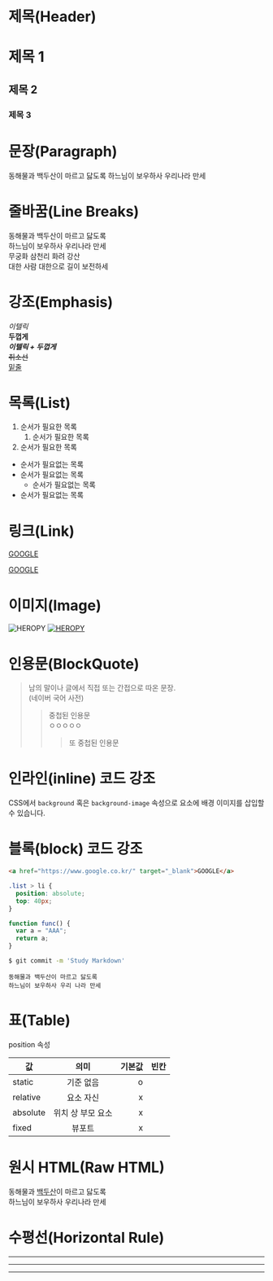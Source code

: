# 제목(Header)

# 제목 1

## 제목 2

### 제목 3

# 문장(Paragraph)

동해물과 백두산이 마르고 닳도록
하느님이 보우하사 우리나라 만세

# 줄바꿈(Line Breaks)

동해물과 백두산이 마르고 닳도록  
하느님이 보우하사 우리나라 만세  
무궁화 삼천리 화려 강산  
대한 사람 대한으로 길이 보전하세

# 강조(Emphasis)

_이텔릭_  
**두껍게**  
**_이텔릭 + 두껍게_**  
~~취소선~~  
<u>밑줄</u>

# 목록(List)

1. 순서가 필요한 목록
   1. 순서가 필요한 목록
1. 순서가 필요한 목록

- 순서가 필요없는 목록
- 순서가 필요없는 목록
  - 순서가 필요없는 목록
- 순서가 필요없는 목록

# 링크(Link)

<a href="https://google.com">GOOGLE</a>

[GOOGLE](https://google.com "네이버로 이동!")

# 이미지(Image)

![HEROPY](https://heropy.blog/css/images/logo.png)
[![HEROPY](https://heropy.blog/css/images/logo.png)](https://google.com)

# 인용문(BlockQuote)

> 남의 말이나 글에서 직접 또는 간접으로 따온 문장.  
> (네이버 국어 사전)
>
> > 중첩된 인용문  
> > ㅇㅇㅇㅇㅇ
> >
> > > 또 중첩된 인용문

# 인라인(inline) 코드 강조

CSS에서 `background` 혹은 `background-image` 속성으로 요소에 배경 이미지를 삽입할 수 있습니다.

# 블록(block) 코드 강조

```html
<a href="https://www.google.co.kr/" target="_blank">GOOGLE</a>
```

```css
.list > li {
  position: absolute;
  top: 40px;
}
```

```javascript
function func() {
  var a = "AAA";
  return a;
}
```

```bash
$ git commit -m 'Study Markdown'
```

```plaintext
동해물과 백두산이 마르고 닳도록
하느님이 보우하사 우리 나라 만세
```

# 표(Table)

position 속성

| 값       |       의미        | 기본값 | 빈칸 |
| -------- | :---------------: | -----: | ---- |
| static   |     기준 없음     |      o |
| relative |     요소 자신     |      x |
| absolute | 위치 상 부모 요소 |      x |
| fixed    |      뷰포트       |      x |

# 원시 HTML(Raw HTML)

동해물과 <span style='text-decoration: underline;'>백두산</span>이 마르고 닳도록<br/>
하느님이 보우하사 우리나라 만세

# 수평선(Horizontal Rule)

---

---

---
